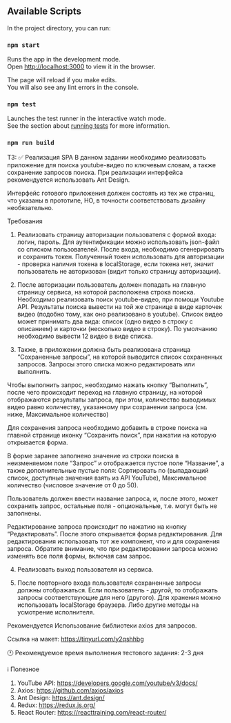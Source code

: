 ## Available Scripts

In the project directory, you can run:

### `npm start`

Runs the app in the development mode.\
Open [http://localhost:3000](http://localhost:3000) to view it in the browser.

The page will reload if you make edits.\
You will also see any lint errors in the console.

### `npm test`

Launches the test runner in the interactive watch mode.\
See the section about [running tests](https://facebook.github.io/create-react-app/docs/running-tests) for more information.

### `npm run build`


ТЗ:
✅ Реализация SPA
В данном задании необходимо реализовать приложение для поиска youtube-видео по ключевым словам, а также сохранение запросов поиска. При реализации интерфейса рекомендуется использовать Ant Design.

Интерфейс готового приложения должен состоять из тех же страниц, что указаны в прототипе, НО, в точности соответствовать дизайну необязательно.

Требования
1.  Реализовать страницу авторизации пользователя с формой входа: логин, пароль. Для аутентификации можно использовать json-файл со списком пользователей. После входа, необходимо сгенерировать и сохранить токен. Полученный токен использовать для авторизации - проверка наличия токена в localStorage, если токена нет, значит пользователь не авторизован (видит только страницу авторизации).

2.  После авторизации пользователь должен попадать на главную страницу сервиса, на которой расположена строка поиска. Необходимо реализовать поиск youtube-видео, при помощи Youtube API. Результаты поиска вывести на той же странице в виде карточек видео (подобно тому, как оно реализовано в youtube). Список видео может принимать два вида: список (одно видео в строку с описанием) и карточки (несколько видео в строку). По умолчанию необходимо вывести 12 видео в виде списка. 

3.  Также, в приложении должна быть реализована страница “Сохраненные запросы”, на которой выводится список сохраненных запросов. Запросы этого списка можно редактировать или выполнить.

Чтобы выполнить запрос, необходимо нажать кнопку “Выполнить”, после чего происходит переход на главную страницу, на которой отображаются результаты запроса, при этом, количество выводимых видео равно количеству, указанному при сохранении запроса (см. ниже, Максимальное количество)

Для сохранения запроса необходимо добавить в строке поиска на главной странице иконку “Сохранить поиск”, при нажатии на которую открывается форма.

В форме заранее заполнено значение из строки поиска в неизменяемом поле “Запрос” и отображается пустое поле “Название”, а также дополнительные пустые поля: Сортировать по (выпадающий список, доступные значения взять из API YouTube), Максимальное количество (числовое значение от 0 до 50).

Пользователь должен ввести название запроса, и, после этого, может сохранить запрос, остальные поля - опциональные, т.е. могут быть не заполнены.

Редактирование запроса происходит по нажатию на кнопку “Редактировать”. После этого открывается форма редактирования. Для редактирования использовать тот же компонент, что и для сохранения запроса. Обратите внимание, что при редактировании запроса можно изменять все поля формы, включая сам запрос.

4.  Реализовать выход пользователя из сервиса.

5.  После повторного входа пользователя сохраненные запросы должны отображаться. Если пользователь - другой, то отображать запросы соответствующие для него (другого). Для хранения можно использовать localStorage браузера. Либо другие методы на усмотрение исполнителя.

Рекомендуется
Использование библиотеки axios для запросов.

Ссылка на макет: https://tinyurl.com/y2qshhbg

🕐 Рекомендуемое время выполнения тестового задания: 2-3 дня

ℹ️ Полезное
1.  YouTube API: https://developers.google.com/youtube/v3/docs/
2.  Axios: https://github.com/axios/axios
3.  Ant Design: https://ant.design/
4.  Redux: https://redux.js.org/
5.  React Router: https://reacttraining.com/react-router/
